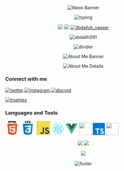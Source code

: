  <!-- Neon Header Banner -->
<p align="center">
  <img
    src="https://capsule-render.vercel.app/api?type=waving&height=220&color=0:0f0f0f,50:1a1a1a,100:0f0f0f& &fontColor=39FF14&fontAlignY=35&desc&descAlignY=55&section=header"
    alt="Neon Banner"
  />
</p>

<!-- Typing intro -->
<p align="center">
  <img src="https://readme-typing-svg.demolab.com?font=JetBrains+Mono&pause=1200&center=true&vCenter=true&width=800&color=39FF14&lines=Hi+%F0%9F%91%8B%2C+I'm+Abdalluh+Nasser+Ahmed+Mansour;Frontend+Developer+%7C+React+%7C+Vue+%7C+GSAP;I+build+smooth%2C+responsive+experiences"
       alt="typing" />
</p>

<!-- Quick stats badges -->
<p align="center">
  <img src="https://img.shields.io/badge/Focus-Frontend-808080?labelColor=111111&style=for-the-badge" />
  <img src="https://img.shields.io/badge/From-Egypt-808080?labelColor=111111&style=for-the-badge" />
  <a href="https://twitter.com/3bdalluh_nasser" target="blank">
    <img src="https://img.shields.io/twitter/follow/3bdalluh_nasser?style=for-the-badge&logo=twitter&labelColor=111111&color=FFFFFF&logoColor=808080" alt="3bdalluh_nasser" />
  </a>
</p>

<!-- View counter -->
<p align="center">
  <img src="https://komarev.com/ghpvc/?username=abdallh091&label=Profile%20views&color=808080&style=flat-square" alt="abdallh091" />
</p>

<!-- Divider -->
<p align="center">
  <img src="https://img.shields.io/badge/-_-111111?style=for-the-badge&logo=github&logoColor=FFFFFF&labelColor=111111&color=FFFFFF" alt="divider" />
</p>

<!-- About Me Banner -->
<p align="center">
  <img src="https://svg-banners.vercel.app/api?type=glitch&text1=💡%20About%20Me&width=800&height=100" alt="About Me Banner" />
</p>

<!-- About Me Details -->
<p align="center">
  <img src="https://readme-typing-svg.demolab.com?font=Fira+Code&size=20&pause=1000&color=39FF14&center=true&vCenter=true&width=700&lines=🔭+Currently+working+on:+Building+responsive+websites;🌱+Learning:+Advanced+React+hooks,+Tailwind+CSS,+TypeScript;👯+Collaborating+on:+React+and+Vue+projects;🤝+Need+help+with:+UI/UX+and+performance;👨‍💻+All+projects+on+GitHub;💬+Ask+me+about:+React,+Vue,+GSAP;📫+Email:+abdallhnasser2025@gmail.com;⚡+Fun+fact:+I+love+CSS+art+and+animations!" alt="About Me Details" />
</p>

<!-- Social Links -->
<h3 align="left">Connect with me</h3>
<p align="left">
  <a href="https://twitter.com/3bdalluh_nasser" target="blank">
    <img align="center" src="https://raw.githubusercontent.com/rahuldkjain/github-profile-readme-generator/master/src/images/icons/Social/twitter.svg" alt="twitter" height="30" width="40" />
  </a>
  <a href="https://instagram.com/abdallh_nasser777" target="blank">
    <img align="center" src="https://raw.githubusercontent.com/rahuldkjain/github-profile-readme-generator/master/src/images/icons/Social/instagram.svg" alt="instagram" height="30" width="40" />
  </a>
  <a href="https://discord.gg/3bdullah_Nasser" target="blank">
    <img align="center" src="https://raw.githubusercontent.com/rahuldkjain/github-profile-readme-generator/master/src/images/icons/Social/discord.svg" alt="discord" height="30" width="40" />
  </a>
</p>

<!-- Trophy -->
<p align="left">
  <a href="https://github.com/ryo-ma/github-profile-trophy">
    <img src="https://github-profile-trophy.vercel.app/?username=abdallh091&theme=onestar&no-bg=true&no-frame=true&title=Commit,Issues,Followers,Stars,PullRequest&margin-w=8&margin-h=8" alt="trophies" />
  </a>
</p>

<!-- Languages & Tools -->
<h3 align="left">Languages and Tools</h3>
<p align="left">
  <a href="https://www.w3.org/html/"><img src="https://raw.githubusercontent.com/devicons/devicon/master/icons/html5/html5-original-wordmark.svg" width="46" height="46" /></a>
  <a href="https://www.w3schools.com/css/"><img src="https://raw.githubusercontent.com/devicons/devicon/master/icons/css3/css3-original-wordmark.svg" width="46" height="46" /></a>
  <a href="https://developer.mozilla.org/en-US/docs/Web/JavaScript"><img src="https://raw.githubusercontent.com/devicons/devicon/master/icons/javascript/javascript-original.svg" width="46" height="46" /></a>
  <a href="https://react.dev"><img src="https://raw.githubusercontent.com/devicons/devicon/master/icons/react/react-original.svg" width="40" height="40" /></a>
  <a href="https://vuejs.org"><img src="https://raw.githubusercontent.com/devicons/devicon/master/icons/vuejs/vuejs-original.svg" width="40" height="40" /></a>
  <a href="https://tailwindcss.com"><img src="https://www.vectorlogo.zone/logos/tailwindcss/tailwindcss-icon.svg" width="40" height="40" /></a>
  <a href="https://www.typescriptlang.org"><img src="https://raw.githubusercontent.com/devicons/devicon/master/icons/typescript/typescript-original.svg" width="40" height="40" /></a>
  <a href="https://greensock.com/gsap/"><img src="https://raw.githubusercontent.com/gilbarbara/logos/master/logos/gsap.svg" width="40" height="40" /></a>
</p>

<!-- Stats -->
<p align="center">
  <img src="https://github-readme-stats.vercel.app/api/top-langs?username=abdallh091&show_icons=true&layout=compact&theme=chartreuse-dark&hide_border=true" height="150"/>
  <img src="https://github-readme-stats.vercel.app/api?username=abdallh091&show_icons=true&theme=chartreuse-dark&hide_border=true" height="150"/>
</p>
<p align="center">
  <img src="https://github-readme-streak-stats.herokuapp.com/?user=abdallh091&theme=chartreuse-dark&hide_border=true" height="150"/>
</p>

<!-- Footer -->
<p align="center">
  <img
    src="https://capsule-render.vercel.app/api?type=waving&height=120&color=0:0f0f0f,50:1a1a1a,100:0f0f0f&section=footer&reversal=true"
    alt="footer"
  />
</p>